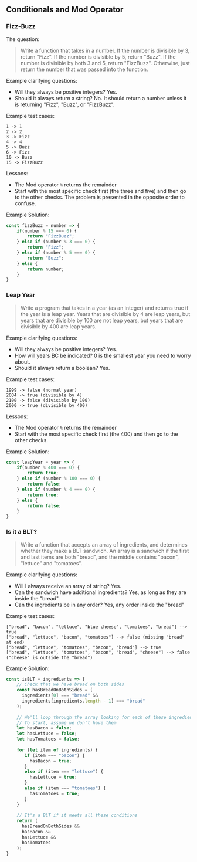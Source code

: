 ## Conditionals and Mod Operator

### Fizz-Buzz

The question:

> Write a function that takes in a number. If the number is divisible by 3, return "Fizz". If the number is divisible by 5, return "Buzz". If the number is divisible by both 3 and 5, return "FizzBuzz". Otherwise, just return the number that was passed into the function.

Example clarifying questions:

- Will they always be positive integers? Yes.
- Should it always return a string? No. It should return a number unless it is returning "Fizz", "Buzz", or "FizzBuzz".

Example test cases:

```
1 -> 1
2 -> 2
3 -> Fizz
4 -> 4
5 -> Buzz
6 -> Fizz
10 -> Buzz
15 -> FizzBuzz
```

Lessons:

- The Mod operator `%` returns the remainder
- Start with the most specific check first (the three and five) and then go to the other checks. The problem is presented in the opposite order to confuse.

Example Solution:

```JavaScript
const fizzBuzz = number => {
    if(number % 15 === 0) {
        return "FizzBuzz";
    } else if (number % 3 === 0) {
        return "Fizz";
    } else if (number % 5 === 0) {
        return "Buzz";
    } else {
        return number;
    }
}
```

### Leap Year

> Write a program that takes in a year (as an integer) and returns true if the year is a leap year. Years that are divisible by 4 are leap years, but years that are divisible by 100 are not leap years, but years that are divisible by 400 are leap years.


Example clarifying questions:

- Will they always be positive integers? Yes.
- How will years BC be indicated? 0 is the smallest year you need to worry about.
- Should it always return a boolean? Yes.

Example test cases:

```
1999 -> false (normal year)
2004 -> true (divisible by 4)
2100 -> false (divisible by 100)
2000 -> true (divisible by 400)
```

Lessons:

- The Mod operator `%` returns the remainder
- Start with the most specific check first (the 400) and then go to the other checks.

Example Solution:

```JavaScript
const leapYear = year => {
    if(number % 400 === 0) {
        return true;
    } else if (number % 100 === 0) {
        return false;
    } else if (number % 4 === 0) {
        return true;
    } else {
        return false;
    }
}
```

### Is it a BLT?

> Write a function that accepts an array of ingredients, and determines whether they make a BLT sandwich. An array is a sandwich if the first and last items are both "bread", and the middle contains "bacon", "lettuce" and "tomatoes".


Example clarifying questions:

- Will I always receive an array of string? Yes.
- Can the sandwich have additional ingredients? Yes, as long as they are inside the "bread"
- Can the ingredients be in any order? Yes, any order inside the "bread"

Example test cases:

```
["bread", "bacon", "lettuce", "blue cheese", "tomatoes", "bread"] --> true
["bread", "lettuce", "bacon", "tomatoes"] --> false (missing "bread" at end)
["bread", "lettuce", "tomatoes", "bacon", "bread"] --> true
["bread", "lettuce", "tomatoes", "bacon", "bread", "cheese"] --> false ("cheese" is outside the "bread")
```

Example Solution:

```JavaScript
const isBLT = ingredients => {
    // Check that we have bread on both sides
    const hasBreadOnBothSides = (
      ingredients[0] === "bread" &&
      ingredients[ingredients.length - 1] === "bread"
    );
    
    // We'll loop through the array looking for each of these ingredients
    // To start, assume we don't have them
    let hasBacon = false;
    let hasLettuce = false;
    let hasTomatoes = false;
    
    for (let item of ingredients) {
       if (item === "bacon") {
         hasBacon = true;
       }
       else if (item === "lettuce") {
         hasLettuce = true;
       }
       else if (item === "tomatoes") {
         hasTomatoes = true;
       }
    }
    
    // It's a BLT if it meets all these conditions
    return (
      hasBreadOnBothSides &&
      hasBacon &&
      hasLettuce &&
      hasTomatoes
    );
}
```

